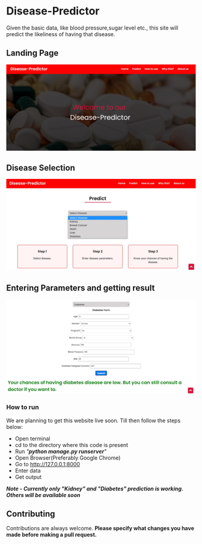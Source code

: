 # Disease-Predictor
Given the basic data, like blood pressure,sugar level etc., this site will predict the likeliness of having that disease.

## Landing Page
![landing page](/predictor/static/predictor/images/landing_page.jpg)

## Disease Selection
![disease selection](/predictor/static/predictor/images/selecting_disease.jpg)

## Entering Parameters and getting result
![result](/predictor/static/predictor/images/entering_params_and_getting_result.jpg)

### How to run
We are planning to get this website live soon. Till then follow the steps below:
- Open terminal
- cd to the directory where this code is present
- Run _"__python manage.py runserver__"_
- Open Browser(Preferably Google Chrome)
- Go to http://127.0.0.1:8000
- Enter data
- Get output

___Note - Currently only "Kidney" and "Diabetes" prediction is working. Others will be available soon___

## Contributing
Contributions are always welcome. __Please specify what changes you have made before making a pull request.__
